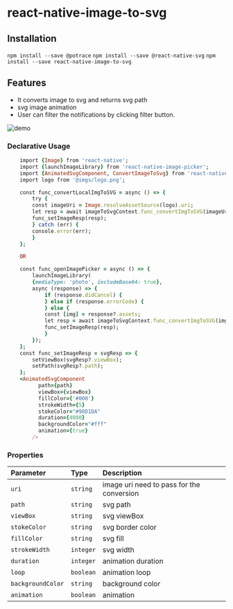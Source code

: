 
# react-native-image-to-svg

## Installation

`npm install --save @potrace`
`npm install --save @react-native-svg`
`npm install --save react-native-image-to-svg`


## Features

- It converts image to svg and returns svg path
- svg image animation
- User can filter the notifications by clicking filter button.

![demo](https://user-images.githubusercontent.com/40633712/145273377-e9e8ae04-b292-408b-9f82-c5dc606e7242.gif)


### Declarative Usage
```ruby
    import {Image} from 'react-native';
    import {launchImageLibrary} from 'react-native-image-picker';
    import {AnimatedSvgComponent, ConvertImageToSvg} from 'react-native-image-to-svg';
    import logo from '@imgs/logo.png';

    const func_convertLocalImgToSVG = async () => {
        try {
        const imageUri = Image.resolveAssetSource(logo).uri;
        let resp = await imageToSvgContext.func_convertImgToSVG(imageUri);
        func_setImageResp(resp);
        } catch (err) {
        console.error(err);
        }
    };

    OR

    const func_openImagePicker = async () => {
        launchImageLibrary(
        {mediaType: 'photo', includeBase64: true},
        async (response) => {
            if (response.didCancel) {
            } else if (response.errorCode) {
            } else {
            const [img] = response?.assets;
            let resp = await imageToSvgContext.func_convertImgToSVG(img?.uri);
            func_setImageResp(resp);
            }
        });
    };
    const func_setImageResp = svgResp => {
        setViewBox(svgResp?.viewBox);
        setPath(svgResp?.path);
    };
    <AnimatedSvgComponent
          path={path}
          viewBox={viewBox}
          fillColor={'#000'}
          strokeWidth={5}
          stokeColor="#98D1DA"
          duration={4000}
          backgroundColor="#fff"
          animation={true}
        />
```


### Properties

| Parameter | Type     | Description                       |
| :-------- | :------- | :-------------------------------- |
| `uri`      | `string` | image uri need to pass for the conversion |
| `path`      | `string` | svg path|
| `viewBox`      | `string` | svg viewBox |
| `stokeColor`      | `string` | svg border color |
| `fillColor`      | `string` | svg fill |
| `strokeWidth`      | `integer` | svg width |
| `duration`      | `integer` | animation duration |
| `loop`      | `boolean` | animation loop |
| `backgroundColor`      | `string` | background color |
| `animation`      | `boolean` | animation |





